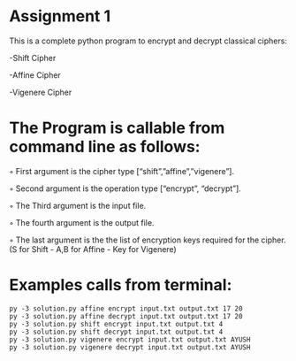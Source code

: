 # Assignment 1
This is a complete python program to encrypt and decrypt classical ciphers:

-Shift Cipher

-Affine Cipher

-Vigenere Cipher

# The Program is callable from command line as follows:
◦ First argument is the cipher type [“shift”,”affine”,”vigenere”].

◦ Second argument is the operation type [“encrypt”, “decrypt”].

◦ The Third argument is the input file.

◦ The fourth argument is the output file.

◦ The last argument is the the list of encryption keys required for the cipher.(S for Shift - A,B for Affine - Key for Vigenere)

# Examples calls from terminal:
```
py -3 solution.py affine encrypt input.txt output.txt 17 20
py -3 solution.py affine decrypt input.txt output.txt 17 20
py -3 solution.py shift encrypt input.txt output.txt 4
py -3 solution.py shift decrypt input.txt output.txt 4
py -3 solution.py vigenere encrypt input.txt output.txt AYUSH
py -3 solution.py vigenere decrypt input.txt output.txt AYUSH
```
